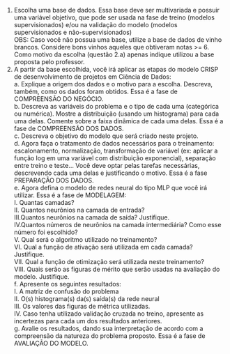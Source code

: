 1) Escolha uma base de dados. Essa base deve ser multivariada e possuir uma variável objetivo, que pode ser usada na fase de treino (modelos supervisionados) e/ou na validação do modelo (modelos supervisionados e não-supervisionados) <br/>
OBS: Caso você não possua uma base, utilize a base de dados de vinho brancos. Considere bons vinhos aqueles que obtiveram notas >= 6. Como motivo da escolha (questão 2.a) apenas indique utilizou a base proposta pelo professor. <br/>
2) A partir da base escolhida, você irá aplicar as etapas do modelo CRISP de desenvolvimento de projetos em Ciência de Dados: <br/>
    a. Explique a origem dos dados e o motivo para a escolha. Descreva, também, como os dados foram obtidos. Essa é a fase de COMPREENSÃO DO NEGÓCIO.<br/>
    b. Descreva as variáveis do problema e o tipo de cada uma (categórica ou numérica). Mostre a distribuição (usando um histograma) para cada uma delas. Comente sobre a faixa dinâmica de cada uma delas. Essa é a fase de COMPREENSÃO DOS DADOS.<br/>
    c. Descreva o objetivo do modelo que será criado neste projeto.<br/>
    d. Agora faça o tratamento de dados necessários para o treinamento: escalonamento, normalização, transformação de variável (ex: aplicar a função log em uma variável com distribuição exponencial), separação entre treino e teste… Você deve optar pelas tarefas necessárias, descrevendo cada uma delas e justificando o motivo. Essa é a fase PREPARAÇÃO DOS DADOS.<br/>
    e. Agora defina o modelo de redes neural do tipo MLP que você irá utilizar. Essa é a fase de MODELAGEM:<br/>
        I. Quantas camadas?<br/>
        II. Quantos neurônios na camada de entrada?<br/>
        III.Quantos neurônios na camada de saída? Justifique.<br/>
        IV.Quantos números de neurônios na camada intermediária? Como esse número foi escolhido?<br/>
        V. Qual será o algoritmo utilizado no treinamento?<br/>
        VI. Qual a função de ativação será utilizada em cada camada? Justifique.<br/>
        VII. Qual a função de otimização será utilizada neste treinamento?<br/>
        VIII. Quais serão as figuras de mérito que serão usadas na avaliação do modelo. Justifique.<br/>
    f. Apresente os seguintes resultados:<br/>
        I. A matriz de confusão do problema<br/>
        II. O(s) histograma(s) da(s) saída(s) da rede neural<br/>
        III. Os valores das figuras de métrica utilizadas.<br/>
        IV. Caso tenha utilizado validação cruzada no treino, apresente as incertezas para cada um dos resultados anteriores.<br/>
    g. Avalie os resultados, dando sua interpretação de acordo com a compreensão da natureza do problema proposto. Essa é a fase de AVALIAÇÃO DO MODELO.<br/>